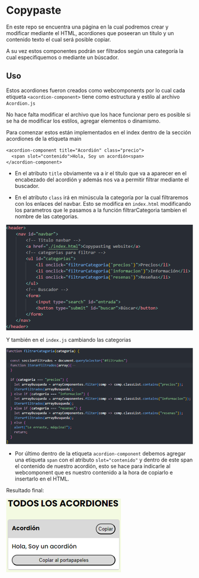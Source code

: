 
# Copypaste 

En este repo se encuentra una página en la cual podremos crear y modificar mediante el HTML, acordiones que poseeran un titulo y un contenido texto el cual será posible copiar.

A su vez estos componentes podrán ser filtrados según una categoría la cual especifiquemos o mediante un búscador.


## Uso

Estos acordiones fueron creados como webcomponents por lo cual cada etiqueta `<acordion-component>` tiene como estructura y estilo al archivo `Acordion.js`

No hace falta modificar el archivo que los hace funcionar pero es posible si se ha de modificar los estilos, agregar elementos o dinamismo.

Para comenzar estos están implementados en el index dentro de la sección acordiones de la etiqueta main

    <acordion-component title="Acordión" class="precio">
      <span slot="contenido">Hola, Soy un acordión<span>
    </acordion-component>


* En el atributo `title` obviamente va a ir el titulo que va a aparecer en el encabezado del acordión y además nos va a permitir filtrar mediante el buscador.

* En el atributo `class` irá en minúscula la categoría por la cual filtraremos con los enlaces del navbar.
Esto se modifica en `index.html` modificando los parametros que le pasamos a la función filtrarCategoria
tambíen el nombre de las categorias.

![App Screenshot](./src/img/navbar.png)

Y también en el `index.js` cambiando las categorias

![App Screenshot](./src/img/filtrarCategoria.png)

* Por último dentro de la etiqueta `acordion-component` debemos agregar una etiqueta `span` con el atributo `slot="contenido"` y dentro de este span el contenido de nuestro acordión, esto se hace para indicarle al webcomponent que es nuestro contenido a la hora de copiarlo e insertarlo en el HTML.

Resultado final:

![App Screenshot](./src/img/acordion.png)


